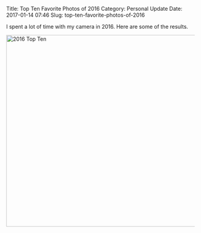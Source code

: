Title: Top Ten Favorite Photos of 2016
Category: Personal Update
Date: 2017-01-14 07:46
Slug: top-ten-favorite-photos-of-2016

I spent a lot of time with my camera in 2016. Here are some of the results.

<a data-flickr-embed="true" data-footer="true"  href="https://www.flickr.com/photos/tdhopper/albums/72157675114780424" title="2016 Top Ten"><img src="https://c1.staticflickr.com/9/8217/29481301912_9a55bb9c99_z.jpg" width="640" height="512" alt="2016 Top Ten"></a><script async src="//embedr.flickr.com/assets/client-code.js" charset="utf-8"></script>
